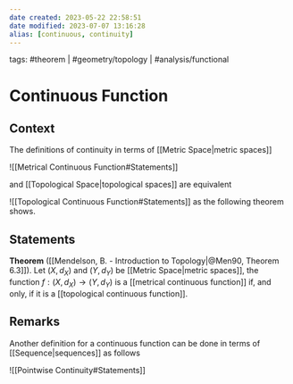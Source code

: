 ```yaml
---
date created: 2023-05-22 22:58:51
date modified: 2023-07-07 13:16:28
alias: [continuous, continuity]
---
```

tags: #theorem | #geometry/topology | #analysis/functional

# Continuous Function

## Context

The definitions of continuity in terms of [[Metric Space|metric spaces]]

![[Metrical Continuous Function#Statements]]

and [[Topological Space|topological spaces]] are equivalent

![[Topological Continuous Function#Statements]]
as the following theorem shows.

## Statements

**Theorem** ([[Mendelson, B. - Introduction to Topology|@Men90, Theorem 6.3]]). Let $(X, d_X)$ and $(Y, d_Y)$ be [[Metric Space|metric spaces]], the function $f:(X, d_X)\to (Y, d_Y)$ is a [[metrical continuous function]] if, and only, if it is a [[topological continuous function]].

## Remarks

Another definition for a continuous function can be done in terms of [[Sequence|sequences]] as follows

![[Pointwise Continuity#Statements]]